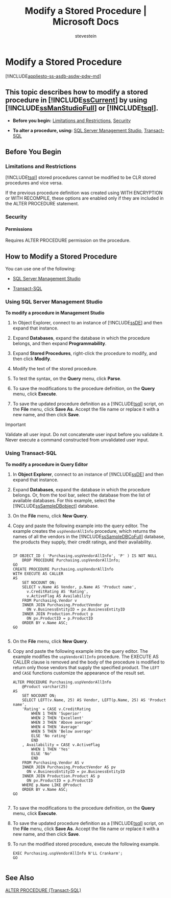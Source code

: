 ﻿---
title: "Modify a Stored Procedure | Microsoft Docs"
ms.custom: ""
ms.date: "03/14/2017"
ms.prod: sql
ms.reviewer: ""
ms.suite: "sql"
ms.technology: stored-procedures
ms.tgt_pltfrm: ""
ms.topic: conceptual
helpviewer_keywords: 
  - "modifying stored procedures"
  - "editing stored procedures"
  - "stored procedures [SQL Server], modifying"
ms.assetid: 13396239-6100-48ce-aa34-461358d99c92
caps.latest.revision: 30
author: "stevestein"
ms.author: "sstein"
manager: craigg
monikerRange: ">= aps-pdw-2016 || = azuresqldb-current || = azure-sqldw-latest || >= sql-server-2016 || = sqlallproducts-allversions"
---
# Modify a Stored Procedure
[!INCLUDE[appliesto-ss-asdb-asdw-pdw-md](../../includes/appliesto-ss-asdb-asdw-pdw-md.md)]
    
##  <a name="Top"></a> This topic describes how to modify a stored procedure in [!INCLUDE[ssCurrent](../../includes/sscurrent-md.md)] by using [!INCLUDE[ssManStudioFull](../../includes/ssmanstudiofull-md.md)] or [!INCLUDE[tsql](../../includes/tsql-md.md)].  
  
-   **Before you begin:**  [Limitations and Restrictions](#Restrictions), [Security](#Security)  
  
-   **To alter a procedure, using:**  [SQL Server Management Studio](#SSMSProcedure), [Transact-SQL](#TsqlProcedure)  
  
##  <a name="BeforeYouBegin"></a> Before You Begin  
  
###  <a name="Restrictions"></a> Limitations and Restrictions  
 [!INCLUDE[tsql](../../includes/tsql-md.md)] stored procedures cannot be modified to be CLR stored procedures and vice versa.  
  
 If the previous procedure definition was created using WITH ENCRYPTION or WITH RECOMPILE, these options are enabled only if they are included in the ALTER PROCEDURE statement.  
  
###  <a name="Security"></a> Security  
  
####  <a name="Permissions"></a> Permissions  
 Requires ALTER PROCEDURE permission on the procedure.  
  
##  <a name="Procedures"></a> How to Modify a Stored Procedure  
 You can use one of the following:  
  
-   [SQL Server Management Studio](#SSMSProcedure)  
  
-   [Transact-SQL](#TsqlProcedure)  
  
###  <a name="SSMSProcedure"></a> Using SQL Server Management Studio  
 **To modify a procedure in Management Studio**  
  
1.  In Object Explorer, connect to an instance of [!INCLUDE[ssDE](../../includes/ssde-md.md)] and then expand that instance.  
  
2.  Expand **Databases**, expand the database in which the procedure belongs, and then expand **Programmability**.  
  
3.  Expand **Stored Procedures**, right-click the procedure to modify, and then click **Modify**.  
  
4.  Modify the text of the stored procedure.  
  
5.  To test the syntax, on the **Query** menu, click **Parse**.  
  
6.  To save the modifications to the procedure definition, on the **Query** menu, click **Execute**.  
  
7.  To save the updated procedure definition as a [!INCLUDE[tsql](../../includes/tsql-md.md)] script, on the **File** menu, click **Save As**. Accept the file name or replace it with a new name, and then click **Save**.  
  
> [!IMPORTANT]  
>  Validate all user input. Do not concatenate user input before you validate it. Never execute a command constructed from unvalidated user input.  
  
###  <a name="TsqlProcedure"></a> Using Transact-SQL  
 **To modify a procedure in Query Editor**  
  
1.  In **Object Explorer**, connect to an instance of [!INCLUDE[ssDE](../../includes/ssde-md.md)] and then expand that instance.  
  
2.  Expand **Databases**, expand the database in which the procedure belongs. Or, from the tool bar, select the database from the list of available databases. For this example, select the [!INCLUDE[ssSampleDBobject](../../includes/sssampledbobject-md.md)] database.  
  
3.  On the **File** menu, click **New Query**.  
  
4.  Copy and paste the following example into the query editor. The example creates the `uspVendorAllInfo` procedure, which returns the names of all the vendors in the [!INCLUDE[ssSampleDBCoFull](../../includes/sssampledbcofull-md.md)] database, the products they supply, their credit ratings, and their availability.  
  
    ```  
  
    IF OBJECT_ID ( 'Purchasing.uspVendorAllInfo', 'P' ) IS NOT NULL   
        DROP PROCEDURE Purchasing.uspVendorAllInfo;  
    GO  
    CREATE PROCEDURE Purchasing.uspVendorAllInfo  
    WITH EXECUTE AS CALLER  
    AS  
        SET NOCOUNT ON;  
        SELECT v.Name AS Vendor, p.Name AS 'Product name',   
          v.CreditRating AS 'Rating',   
          v.ActiveFlag AS Availability  
        FROM Purchasing.Vendor v   
        INNER JOIN Purchasing.ProductVendor pv  
          ON v.BusinessEntityID = pv.BusinessEntityID   
        INNER JOIN Production.Product p  
          ON pv.ProductID = p.ProductID   
        ORDER BY v.Name ASC;  
    GO  
  
    ```  
  
5.  On the **File** menu, click **New Query**.  
  
6.  Copy and paste the following example into the query editor. The example modifies the `uspVendorAllInfo` procedure. The EXECUTE AS CALLER clause is removed and the body of the procedure is modified to return only those vendors that supply the specified product. The `LEFT` and `CASE` functions customize the appearance of the result set.  
  
    ```  
    ALTER PROCEDURE Purchasing.uspVendorAllInfo  
        @Product varchar(25)   
    AS  
        SET NOCOUNT ON;  
        SELECT LEFT(v.Name, 25) AS Vendor, LEFT(p.Name, 25) AS 'Product name',   
        'Rating' = CASE v.CreditRating   
            WHEN 1 THEN 'Superior'  
            WHEN 2 THEN 'Excellent'  
            WHEN 3 THEN 'Above average'  
            WHEN 4 THEN 'Average'  
            WHEN 5 THEN 'Below average'  
            ELSE 'No rating'  
            END  
        , Availability = CASE v.ActiveFlag  
            WHEN 1 THEN 'Yes'  
            ELSE 'No'  
            END  
        FROM Purchasing.Vendor AS v   
        INNER JOIN Purchasing.ProductVendor AS pv  
          ON v.BusinessEntityID = pv.BusinessEntityID   
        INNER JOIN Production.Product AS p   
          ON pv.ProductID = p.ProductID   
        WHERE p.Name LIKE @Product  
        ORDER BY v.Name ASC;  
    GO  
  
    ```  
  
7.  To save the modifications to the procedure definition, on the **Query** menu, click **Execute**.  
  
8.  To save the updated procedure definition as a [!INCLUDE[tsql](../../includes/tsql-md.md)] script, on the **File** menu, click **Save As**. Accept the file name or replace it with a new name, and then click **Save**.  
  
9. To run the modified stored procedure, execute the following example.  
  
    ```  
    EXEC Purchasing.uspVendorAllInfo N'LL Crankarm';  
    GO  
  
    ```  
  
## See Also  
 [ALTER PROCEDURE &#40;Transact-SQL&#41;](../../t-sql/statements/alter-procedure-transact-sql.md)  
  
  
